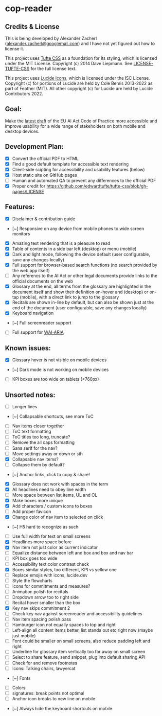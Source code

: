 # cop-reader

## Credits & License

This is being developed by Alexander Zacherl (alexander.zacherl@googlemail.com) and I have not yet figured out how to license it.

This project uses [Tufte CSS](https://github.com/edwardtufte/tufte-css) as a foundation for its styling, which is licensed under the MIT License. Copyright (c) 2014 Dave Liepmann. See [LICENSE-TUFTE-CSS](LICENSE-TUFTE-CSS) for the full license text.

This project uses [Lucide Icons](https://lucide.dev/), which is licensed under the ISC License. Copyright (c) for portions of Lucide are held by Cole Bemis 2013-2022 as part of Feather (MIT). All other copyright (c) for Lucide are held by Lucide Contributors 2022.

## Goal:
Make the [latest draft](https://digital-strategy.ec.europa.eu/en/library/second-draft-general-purpose-ai-code-practice-published-written-independent-experts) of the EU AI Act Code of Practice more accessible and improve usability for a wide range of stakeholders on both mobile and desktop devices. 

## Development Plan:
- [x] Convert the official PDF to HTML
- [x] Find a good default template for accessible text rendering 
- [x] Client-side scipting for accessibility and usability features (below)
- [x] Host static site on GitHub pages
- [ ] Human and automated QA to prevent any differences to the official PDF
- [x] Proper credit for https://github.com/edwardtufte/tufte-css/blob/gh-pages/LICENSE

## Features:
- [x] Disclaimer & contribution guide
- [~] Responsive on any device from mobile phones to wide screen monitors
- [x] Amazing text rendering that is a pleasure to read
- [x] Table of contents in a side bar left (desktop) or menu (mobile)
- [x] Dark and light mode, following the device default (user configurable, save any changes locally)
- [x] Full support for browser-based search functions (no search provided by the web app itself)
- [ ] Any referencs to the AI Act or other legal documents provide links to the official documents on the web
- [x] Glossary at the end, all terms from the glossary are highlighted in the document itself and show their definition on-hover and (desktop) or on-tap (mobile), with a direct link to jump to the glossary
- [x] Recitals are shown in-line by default, but can also be shown just at the end of the document (user configurable, save any changes locally)
- [x] Keyboard navigation
- [~] Full screenreader support
- [ ] Full support for [WAI-ARIA](https://www.w3.org/WAI/standards-guidelines/aria/)

## Known issues:
- [x] Glossary hover is not visible on mobile devices
- [~] Dark mode is not working on mobile devices
- [ ] KPI boxes are too wide on tablets (<760px)

## Unsorted notes:
- [ ] Longer lines
- [~] Collapsable shortcuts, see more ToC
- [ ] Nav items closer together
- [ ] ToC text formatting
- [ ] ToC titles too long, truncate?
- [ ] Remove the all caps formatting
- [ ] Sans serif for the nav?
- [ ] Move settings away or down or sth
- [X] Collapsable nav items?
- [ ] Collapse them by default?
- [~] Anchor links, click to copy & share!
- [X] Glossary does not work with spaces in the term
- [x] All headlines need to obey line width
- [ ] More space between list items, UL and OL
- [x] Make boxes more unique
- [x] Add characters / custom icons to boxes
- [ ] Add proper favicon
- [x] Change color of nav item to selected on click
- [~] H5 hard to recognize as such
- [ ] Use full width for text on small screens
- [x] Headlines more space before
- [x] Nav item not just color as current indicator
- [ ] Equalize distance between left and box and box and nav bar
- [ ] KPI box goes too wide
- [ ] Accessibility text color contrast check
- [x] Boxes similar styles, too different, KPI vs yellow one
- [ ] Replace emojis with icons, lucide.dev
- [ ] Style the flowcharts
- [ ] Icons for commitments and measures?
- [ ] Animation polish for recitals
- [ ] Dropdown arrow too to right side
- [ ] Recital hover smaller than the box
- [x] Key nav skips commitment 2
- [ ] Check key nav against screenreader and accessibility guidelines
- [ ] Nav item spacing polish pass
- [ ] Hamburger icon not equally spaces to top and right
- [ ] Left-align all content items better, list standa out etc right now (maybe just mobile)
- [ ] Font could be smaller on small screens, also reduce padding left and right
- [ ] Underline for glossary item vertically too far away on small screen
- [ ] Select to share feature, send snippet, plug into default sharing API
- [ ] Check for and remove footnotes
- [ ] Icons: Talking chairs, lawyercat
- [~] Fonts
- [ ] Colors
- [ ] signatures: break points not optimal
- [ ] Anchor icon breaks to new line on mobile
- [~] Always hide the keyboard shortcuts on mobile